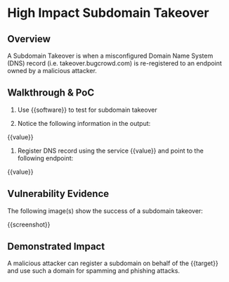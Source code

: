 # High Impact Subdomain Takeover

## Overview
<!--
**Please replace text in each section below**

This format is a good guide:
[VULNTYPE] in [COMPONENT] in [APPLICATION] allows [ATTACKER] to [IMPACT] via [VECTOR] 
**Please replace text in each section below**

Basic Subdomain Takeover Report

Resources:
- <https://labs.detectify.com/2014/10/21/hostile-subdomain-takeover-using-herokugithubdesk-more/>


-->
A Subdomain Takeover is when a misconfigured Domain Name System (DNS) record (i.e. takeover.bugcrowd.com) is re-registered to an endpoint owned by a malicious attacker. 


## Walkthrough & PoC
<!--
Provide a step-by-step walkthrough on how to access the vulnerable injection point, and how to exploit the vulnerability.
Adding a dot-pointed walkthrough with relevant screenshots will speed triage time and result in faster rewards!

Example:

1. Browse to the URL `takeover.inscope.com/proof.txt` or run the command

```bash
curl takeover.inscope.com/proof.txt
```

1. You will see my Bugcrowd Username returned by Curl

```text
Subdomain Takeover of takeover.inscope.com by l33tHax0r1337
```

-->

1. Use {{software}} to test for subdomain takeover

1. Notice the following information in the output:

{{value}}

1. Register DNS record using the service {{value}} and point to the following endpoint:

{{value}}

## Vulnerability Evidence
<!--
Subdomain takeovers require some form of evidence that can be viewed by the team who triage this vulnerability, once you have taken over the subdomain, hosting a file containing your Bugcrowd username or the Submission ID will be sufficient.
-->

The following image(s) show the success of a subdomain takeover:

{{screenshot}}

## Demonstrated Impact
<!--
Describe the impact of the takeover from this subdomain to the company, what effect could this have towards their operations, their public image, how frequently is this domain used, is this meant to be public facing? 
--> 

A malicious attacker can register a subdomain on behalf of the {{target}} and use such a domain for spamming and phishing attacks.
